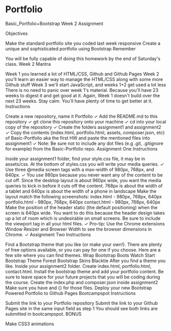 # Portfolio
Basic_Portfolio+Bootstrap
Week 2 Assignment

Objectives

Make the standard portfolio site you coded last week responsive
Create a unique and sophisticated portfolio using Bootstrap
Remember

You will be fully capable of doing this homework by the end of Saturday's class.
Week 2 Mantra

Week 1 you learned a lot of HTML/CSS, Github and Github Pages
Week 2 you'll learn an easier way to manage the HTML/CSS along with some more Github stuff
Week 3 we'll start JavaScript, and weeks 1+2 get used a lot less
There is no need to panic over week 1's material. Because you'll have 23 weeks to digest it and get good at it.
Again, Week 1 doesn't build over the next 23 weeks. Stay calm. You'll have plenty of time to get better at it.
Instructions

Create a new repository, name it Portfolio ✓
Add the README.md to this repository ✓
git clone this repository onto your machine ✓
cd into your local copy of the repository ✓
Create the folders assignment1 and assignment2 ✓
Copy the contents (index.html, portfolio.html, assets, composer.json, etc) of Basic-Portfolio aka the first HW and paste the mentioned files into assignment1 ✓
Note: Be sure not to include any dot files (e.g .git, .gitignore for example) from the Basic-Portfolio repo.
Assignment One Instructions

Inside your assignment1 folder, find your style.css file, it may be in assets/css. At the bottom of styles.css you will write your media queries. ✓
Use three @media screen tags with a max-width of 980px, 768px, and 640px. ✓
You use 980px because you never want any of the content to be cut off. Since the desktop layout is about 960px wide, you want the media queries to kick in before it cuts off the content. 768px is about the width of a tablet and 640px is about the width of a phone in landscape
Make the layout match the following screenshots:
index.html - 980px, 768px, 640px
portfolio.html - 980px, 768px, 640px
contact.html - 980px, 768px, 640px
Make the position of the header static (the default positioning) when the screen is 640px wide. You want to do this because the header design takes up a lot of room which is undesirable on small screens.
Be sure to include the viewport tag in all your html files. ✓
Pro-tip: Use the Chrome extensions Window Resizer and Browser Width to see the browser dimensions in Chrome. ✓
Assignment Two Instructions

Find a Bootstrap theme that you like (or make your own!). There are plenty of free options available, or you can pay for one if you choose. Here are a few site where you can find themes.
Wrap Bootstrap
Boots Watch
Start Bootstrap
Theme Forest
Bootstrap Skins
Blacktie
After you find a theme you like. Inside your assignment2 folder. Create index.html, portfolio.html, contact.html.
Install the bootstrap theme and add your portfolio content.
Be sure to leave space for your future projects that you will be coding during the course.
Create the index.php and composer.json inside assignment2
Make sure you have <?php include_once("yourFileNameHere"); ?> and {} for those files.
Deploy your new Bootstrap Powered Portfolio to Github Pages
Bootcampspot Instructions

Submit the link to your Portfolio repository
Submit the link to your Github Pages site in the same input field as step 1
You should see both links are submitted in bootcampspot.
BONUS

Make CSS3 animations
